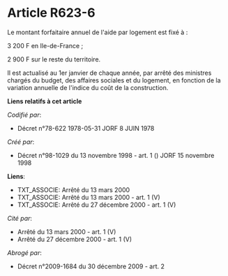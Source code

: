 # Article R623-6

Le montant forfaitaire annuel de l'aide par logement est fixé à :

3 200 F en Ile-de-France ;

2 900 F sur le reste du territoire.

Il est actualisé au 1er janvier de chaque année, par arrêté des ministres chargés du budget, des affaires sociales et du
logement, en fonction de la variation annuelle de l'indice du coût de la construction.

**Liens relatifs à cet article**

_Codifié par_:

  - Décret n°78-622 1978-05-31 JORF 8 JUIN 1978

_Créé par_:

  - Décret n°98-1029 du 13 novembre 1998 - art. 1 () JORF 15 novembre 1998

**Liens**:

  - TXT_ASSOCIE: Arrêté du 13 mars 2000
  - TXT_ASSOCIE: Arrêté du 13 mars 2000 - art. 1 (V)
  - TXT_ASSOCIE: Arrêté du 27 décembre 2000 - art. 1 (V)

_Cité par_:

  - Arrêté du 13 mars 2000 - art. 1 (V)
  - Arrêté du 27 décembre 2000 - art. 1 (V)

_Abrogé par_:

  - Décret n°2009-1684 du 30 décembre 2009 - art. 2

